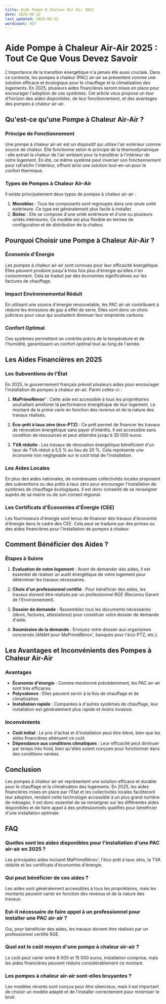 ```yaml
---
title: Aide Pompe A Chaleur Air Air 2025
date: 2025-09-22
last_updated: 2025-09-22
wordcount: 957
---
```


# Aide Pompe à Chaleur Air-Air 2025 : Tout Ce Que Vous Devez Savoir

L'importance de la transition énergétique n'a jamais été aussi cruciale. Dans ce contexte, les pompes à chaleur (PAC) air-air se présentent comme une solution efficace et écologique pour le chauffage et la climatisation des logements. En 2025, plusieurs aides financières seront mises en place pour encourager l'adoption de ces systèmes. Cet article vous propose un tour d'horizon des aides disponibles, de leur fonctionnement, et des avantages des pompes à chaleur air-air.

## Qu'est-ce qu'une Pompe à Chaleur Air-Air ?

### Principe de Fonctionnement

Une pompe à chaleur air-air est un dispositif qui utilise l'air extérieur comme source de chaleur. Elle fonctionne selon le principe de la thermodynamique : elle extrait la chaleur de l'air ambiant pour la transférer à l'intérieur de votre logement. En été, ce même système peut inverser son fonctionnement pour rafraîchir l'intérieur, offrant ainsi une solution tout-en-un pour le confort thermique.

### Types de Pompes à Chaleur Air-Air

Il existe principalement deux types de pompes à chaleur air-air :

1. **Monobloc** : Tous les composants sont regroupés dans une seule unité extérieure. Ce type est généralement plus facile à installer.
2. **Bicloc** : Elle se compose d'une unité extérieure et d'une ou plusieurs unités intérieures. Ce modèle est plus flexible en termes de configuration et de distribution de la chaleur.

## Pourquoi Choisir une Pompe à Chaleur Air-Air ?

### Économie d'Énergie

Les pompes à chaleur air-air sont connues pour leur efficacité énergétique. Elles peuvent produire jusqu'à trois fois plus d'énergie qu'elles n'en consomment. Cela se traduit par des économies significatives sur les factures de chauffage.

### Impact Environnemental Réduit

En utilisant une source d'énergie renouvelable, les PAC air-air contribuent à réduire les émissions de gaz à effet de serre. Elles sont donc un choix judicieux pour ceux qui souhaitent diminuer leur empreinte carbone.

### Confort Optimal

Ces systèmes permettent un contrôle précis de la température et de l'humidité, garantissant un confort optimal tout au long de l'année.

## Les Aides Financières en 2025

### Les Subventions de l'État

En 2025, le gouvernement français prévoit plusieurs aides pour encourager l'installation de pompes à chaleur air-air. Parmi celles-ci :

1. **MaPrimeRénov'** : Cette aide est accessible à tous les propriétaires souhaitant améliorer la performance énergétique de leur logement. Le montant de la prime varie en fonction des revenus et de la nature des travaux réalisés.
  
2. **Éco-prêt à taux zéro (éco-PTZ)** : Ce prêt permet de financer les travaux de rénovation énergétique sans payer d'intérêts. Il est accessible sans condition de ressources et peut atteindre jusqu'à 30 000 euros.

3. **TVA réduite** : Les travaux de rénovation énergétique bénéficient d'un taux de TVA réduit à 5,5 % au lieu de 20 %. Cela représente une économie non négligeable sur le coût total de l'installation.

### Les Aides Locales

En plus des aides nationales, de nombreuses collectivités locales proposent des subventions ou des prêts à taux zéro pour encourager l'installation de systèmes de chauffage écologiques. Il est donc conseillé de se renseigner auprès de sa mairie ou de son conseil régional.

### Les Certificats d'Économies d'Énergie (CEE)

Les fournisseurs d'énergie sont tenus de financer des travaux d'économie d'énergie dans le cadre des CEE. Cela peut se traduire par des primes ou des aides financières pour l'installation de pompes à chaleur.

## Comment Bénéficier des Aides ?

### Étapes à Suivre

1. **Évaluation de votre logement** : Avant de demander des aides, il est essentiel de réaliser un audit énergétique de votre logement pour déterminer les travaux nécessaires.
  
2. **Choix d'un professionnel certifié** : Pour bénéficier des aides, les travaux doivent être réalisés par un professionnel RGE (Reconnu Garant de l'Environnement).

3. **Dossier de demande** : Rassemblez tous les documents nécessaires (devis, factures, attestations) pour constituer votre dossier de demande d'aide.

4. **Soumission de la demande** : Envoyez votre dossier aux organismes concernés (ANAH pour MaPrimeRénov', banques pour l'éco-PTZ, etc.).

## Les Avantages et Inconvénients des Pompes à Chaleur Air-Air

### Avantages

- **Économie d'énergie** : Comme mentionné précédemment, les PAC air-air sont très efficaces.
- **Polyvalence** : Elles peuvent servir à la fois de chauffage et de climatisation.
- **Installation rapide** : Comparées à d'autres systèmes de chauffage, leur installation est généralement plus rapide et moins invasive.

### Inconvénients

- **Coût initial** : Le prix d'achat et d'installation peut être élevé, bien que les aides financières atténuent ce coût.
- **Dépendance aux conditions climatiques** : Leur efficacité peut diminuer par temps très froid, bien qu'elles soient conçues pour fonctionner dans des conditions variées.

## Conclusion

Les pompes à chaleur air-air représentent une solution efficace et durable pour le chauffage et la climatisation des logements. En 2025, les aides financières mises en place par l'État et les collectivités locales faciliteront leur adoption, rendant cette technologie accessible à un plus grand nombre de ménages. Il est donc essentiel de se renseigner sur les différentes aides disponibles et de faire appel à des professionnels qualifiés pour bénéficier d'une installation optimale.

## FAQ

### Quelles sont les aides disponibles pour l'installation d'une PAC air-air en 2025 ?

Les principales aides incluent MaPrimeRénov', l'éco-prêt à taux zéro, la TVA réduite et les certificats d'économies d'énergie.

### Qui peut bénéficier de ces aides ?

Les aides sont généralement accessibles à tous les propriétaires, mais les montants peuvent varier en fonction des revenus et de la nature des travaux.

### Est-il nécessaire de faire appel à un professionnel pour installer une PAC air-air ?

Oui, pour bénéficier des aides, les travaux doivent être réalisés par un professionnel certifié RGE.

### Quel est le coût moyen d'une pompe à chaleur air-air ?

Le coût peut varier entre 8 000 et 15 000 euros, installation comprise, mais les aides financières peuvent réduire considérablement ce montant.

### Les pompes à chaleur air-air sont-elles bruyantes ?

Les modèles récents sont conçus pour être silencieux, mais il est important de choisir un modèle adapté et de l'installer correctement pour minimiser le bruit.